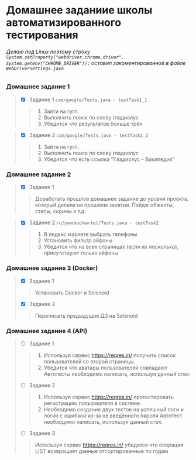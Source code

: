 # Домашнее заданиие школы автоматизированного тестирования
###### Делаю под Linux поэтому строку `System.setProperty("webdriver.chrome.driver", System.getenv("CHROME_DRIVER"));` оставил закоментированной в файле `WebDriverSettings.java`

### Домашнее задание 1
> - [X] Задание 1 `com/google/Tests.java - testTask1_1`
>> 1) Зайти на гугл.
>> 2) Выполнить поиск по слову гладиолус
>> 3) Убедится что результатов больше трёх

> - [X] Задание 2 `com/google/Tests.java - testTask1_2`
>> 1) Зайти на гугл.
>> 2) Выполнить поиск по слову гладиолус
>> 3) Убедится что есть ссылка "Гладиолус - Википедия"

### Домашнее задание 2
> - [X] Задание 1
>> Доработать прошлое домашнее задание до уровня проекта, который делали на прошлом занятии. Пэйдж обжекты, степы, скрины и т.д.

> - [X] Задание 2 `ru/yandex/market/Tests.java - testTask2`
>> 1) В яндекс маркете выбрать телефоны
>> 2) Установить фильтр айфоны
>> 3) Убедится что на всех страницах (если их несколько), присутствуют только айфоны

### Домашнее задание 3 (Docker)
> - [X] Задание 1
>> Установить Docker и Selenoid
> - [X] Задание 2
>> Переписать предыдущие ДЗ на Selenoid

### Домашнее задание 4 (API)
> - [ ] Задание 1
>> 1. Используя сервис https://reqres.in/ получить список пользователей со второй страницы.
>> 2. Убедится что аватары пользователей совпадают
>> Автотесты необходимо написать, используя данный стек:
> - [ ] Задание 2
>> 1. Используя сервис https://reqres.in/ протестировать регистрацию пользователя в системе.
>> 2. Необходимо создание двух тестов на успешный логи и логин с ошибкой из-за не введённого пароля
>> Автотест необходимо написать, используя данный стек:
> - [ ] Задание 3
>> Используя сервис https://reqres.in/ убедится что операция LIST <RESOURCE> возвращает данные отсортированные по годам
